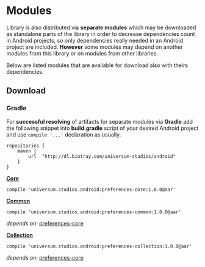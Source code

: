 Modules
===============

Library is also distributed via **separate modules** which may be downloaded as standalone parts of
the library in order to decrease dependencies count in Android projects, so only dependencies really
needed in an Android project are included. **However** some modules may depend on another modules
from this library or on modules from other libraries.

Below are listed modules that are available for download also with theirs dependencies.

## Download ##

### Gradle ###

For **successful resolving** of artifacts for separate modules via **Gradle** add the following snippet
into **build.gradle** script of your desired Android project and use `compile '...'` declaration
as usually.

    repositories {
        maven {
            url  "http://dl.bintray.com/universum-studios/android"
        }
    }

**[Core](https://github.com/universum-studios/android_preferences/tree/master/library/src/main)**

    compile 'universum.studios.android:preferences-core:1.0.0@aar'

**[Common](https://github.com/universum-studios/android_preferences/tree/master/library/src/common)**

    compile 'universum.studios.android:preferences-common:1.0.0@aar'

_depends on:_
[preferences-core](https://github.com/universum-studios/android_preferences/tree/master/library/src/main)

**[Collection](https://github.com/universum-studios/android_preferences/tree/master/library/src/collection)**

    compile 'universum.studios.android:preferences-collection:1.0.0@aar'

_depends on:_
[preferences-core](https://github.com/universum-studios/android_preferences/tree/master/library/src/main)
